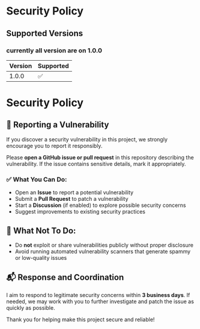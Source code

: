 # Security Policy

## Supported Versions

### currently all version are on 1.0.0

| Version | Supported          |
| ------- | ------------------ |
| 1.0.0   |      ✅            |

# Security Policy

## 🔐 Reporting a Vulnerability

If you discover a security vulnerability in this project, we strongly encourage you to report it responsibly.

Please **open a GitHub issue or pull request** in this repository describing the vulnerability. If the issue contains sensitive details, mark it appropriately.

### ✅ What You Can Do:
- Open an **Issue** to report a potential vulnerability
- Submit a **Pull Request** to patch a vulnerability
- Start a **Discussion** (if enabled) to explore possible security concerns
- Suggest improvements to existing security practices

## 🚫 What Not To Do:
- Do **not** exploit or share vulnerabilities publicly without proper disclosure
- Avoid running automated vulnerability scanners that generate spammy or low-quality issues

## 📬 Response and Coordination

I aim to respond to legitimate security concerns within **3 business days**. If needed, we may work with you to further investigate and patch the issue as quickly as possible.

Thank you for helping make this project secure and reliable!

